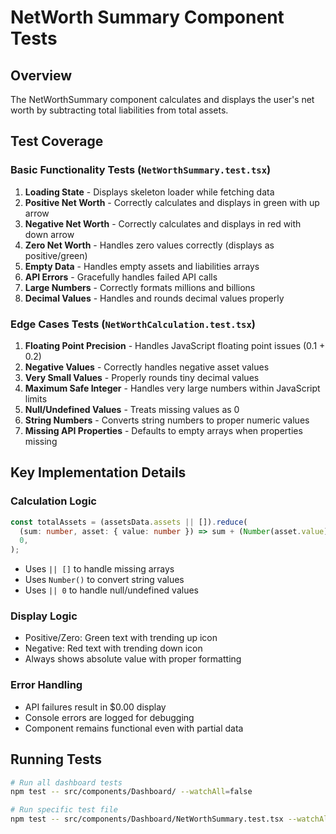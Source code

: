 # NetWorth Summary Component Tests

## Overview

The NetWorthSummary component calculates and displays the user's net worth by subtracting total liabilities from total assets.

## Test Coverage

### Basic Functionality Tests (`NetWorthSummary.test.tsx`)

1. **Loading State** - Displays skeleton loader while fetching data
2. **Positive Net Worth** - Correctly calculates and displays in green with up arrow
3. **Negative Net Worth** - Correctly calculates and displays in red with down arrow
4. **Zero Net Worth** - Handles zero values correctly (displays as positive/green)
5. **Empty Data** - Handles empty assets and liabilities arrays
6. **API Errors** - Gracefully handles failed API calls
7. **Large Numbers** - Correctly formats millions and billions
8. **Decimal Values** - Handles and rounds decimal values properly

### Edge Cases Tests (`NetWorthCalculation.test.tsx`)

1. **Floating Point Precision** - Handles JavaScript floating point issues (0.1 + 0.2)
2. **Negative Values** - Correctly handles negative asset values
3. **Very Small Values** - Properly rounds tiny decimal values
4. **Maximum Safe Integer** - Handles very large numbers within JavaScript limits
5. **Null/Undefined Values** - Treats missing values as 0
6. **String Numbers** - Converts string numbers to proper numeric values
7. **Missing API Properties** - Defaults to empty arrays when properties missing

## Key Implementation Details

### Calculation Logic

```typescript
const totalAssets = (assetsData.assets || []).reduce(
  (sum: number, asset: { value: number }) => sum + (Number(asset.value) || 0),
  0,
);
```

- Uses `|| []` to handle missing arrays
- Uses `Number()` to convert string values
- Uses `|| 0` to handle null/undefined values

### Display Logic

- Positive/Zero: Green text with trending up icon
- Negative: Red text with trending down icon
- Always shows absolute value with proper formatting

### Error Handling

- API failures result in $0.00 display
- Console errors are logged for debugging
- Component remains functional even with partial data

## Running Tests

```bash
# Run all dashboard tests
npm test -- src/components/Dashboard/ --watchAll=false

# Run specific test file
npm test -- src/components/Dashboard/NetWorthSummary.test.tsx --watchAll=false
```
